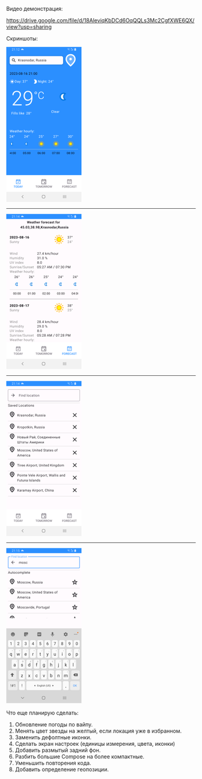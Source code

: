 Видео демонстрация:

https://drive.google.com/file/d/18AleviqKbDCd6OqQQLs3Mc2CgfXWE6QX/view?usp=sharing

Скриншоты:

![Screenshot_20230816](app/src/main/res/drawable/Screenshot_20230816.png)

---------------

![Screenshot_20230816_1](app/src/main/res/drawable/Screenshot_20230816_1.png)

------------

![Screenshot_20230816_2](app/src/main/res/drawable/Screenshot_20230816_2.png)

------------

![Screenshot_20230816_3](app/src/main/res/drawable/Screenshot_20230816_3.png)

Что еще планирую сделать:
1. Обновление погоды по вайпу.
2. Менять цвет звезды на желтый, если локация уже в избранном.
3. Заменить дефолтные иконки.
4. Сделать экран настроек (единицы измерения, цвета, иконки)
5. Добавить размытый задний фон.
6. Разбить большие Compose на более компактные.
7. Уменьшить повторения кода.
8. Добавить определение геопозиции.


